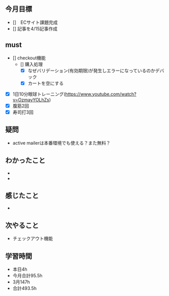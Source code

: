 
## 今月目標
- []　ECサイト課題完成
- [] 記事を4/15記事作成


## must
- [] checkout機能
    - [] 購入処理
      - [x] なぜバリデーション(有効期限)が発生しエラーになっているのかデバック
      - [x] カートを空にする
- [x] 1日10分眼球トレーニング(https://www.youtube.com/watch?v=OzmayYOLhZs)
- [x] 腹筋2回
- [x] 寿司打3回

## 疑問
- active mailerは本番環境でも使える？また無料？


## わかったこと
- 
- 


## 感じたこと
- 

## 次やること
  - チェックアウト機能

## 学習時間
  - 本日4h
  - 今月合計95.5h
  - 3月147h
  - 合計493.5h
